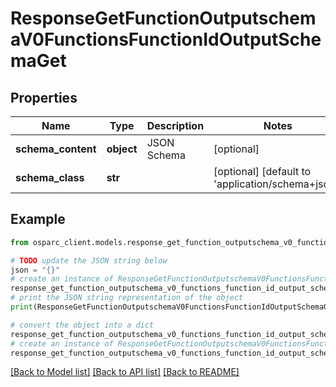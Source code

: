 # ResponseGetFunctionOutputschemaV0FunctionsFunctionIdOutputSchemaGet


## Properties

Name | Type | Description | Notes
------------ | ------------- | ------------- | -------------
**schema_content** | **object** | JSON Schema | [optional] 
**schema_class** | **str** |  | [optional] [default to 'application/schema+json']

## Example

```python
from osparc_client.models.response_get_function_outputschema_v0_functions_function_id_output_schema_get import ResponseGetFunctionOutputschemaV0FunctionsFunctionIdOutputSchemaGet

# TODO update the JSON string below
json = "{}"
# create an instance of ResponseGetFunctionOutputschemaV0FunctionsFunctionIdOutputSchemaGet from a JSON string
response_get_function_outputschema_v0_functions_function_id_output_schema_get_instance = ResponseGetFunctionOutputschemaV0FunctionsFunctionIdOutputSchemaGet.from_json(json)
# print the JSON string representation of the object
print(ResponseGetFunctionOutputschemaV0FunctionsFunctionIdOutputSchemaGet.to_json())

# convert the object into a dict
response_get_function_outputschema_v0_functions_function_id_output_schema_get_dict = response_get_function_outputschema_v0_functions_function_id_output_schema_get_instance.to_dict()
# create an instance of ResponseGetFunctionOutputschemaV0FunctionsFunctionIdOutputSchemaGet from a dict
response_get_function_outputschema_v0_functions_function_id_output_schema_get_from_dict = ResponseGetFunctionOutputschemaV0FunctionsFunctionIdOutputSchemaGet.from_dict(response_get_function_outputschema_v0_functions_function_id_output_schema_get_dict)
```
[[Back to Model list]](../README.md#documentation-for-models) [[Back to API list]](../README.md#documentation-for-api-endpoints) [[Back to README]](../README.md)


